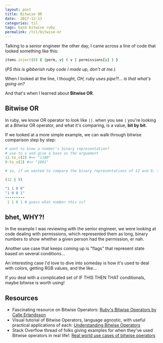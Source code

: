 ```yaml
---
layout: post
title: Bitwise OR
date:  2017-12-13
categories: til
tags: base bitwise ruby
permalink: /til/bitwise-or
---
```


Talking to a senior engineer the other day, I came across a line of code that looked something like this:

```ruby
items.inject(0) { |perm, v| ( v | permissions[i] ) }
```
(_PS this is gibberish ruby code I made up, don't at me._)

When I looked at the line, I thought, _OH, ruby uses pipe?!... is that what's going on?_

And that's when I learned about **Bitwise OR**.

## Bitwise OR

In ruby, we know OR operator to look like `||`. when you see `|` you're looking at a _Bitwise_ OR operator, and what it's comparing, is a value, **bit by bit**.

If we looked at a more simple example, we can walk through bitwise comparison step by step:
```ruby
# want to know a number's binary representation?
# use to_s and give a base as the arguement
12.to_s(2) #=> "1100"
9.to_s(2) #=> "1001"

# so, if we wanted to compare the binary representations of 12 and 9, the bitwise or operator will look at each bit (from right to left) and choose 1 if one or both bits are 1:

(12 | 9)

"1 1 0 0"
"1 0 0 1"
---------
 1 1 0 1 # guess what number this is?


```

## bhet, WHY?!

In the example I was reviewing with the senior engineer, we were looking at code dealing with permissions, which represented them as long, binary numbers to show whether a given person had the permission, er nah.

Another use case that keeps coming up is "flags" that represent
state based on several conditions...

An interesting case I'd love to dive into someday is how it's used to deal with colors, getting RGB values, and the like...

If you deal with a complicated set of IF THIS THEN THAT conditionals, maybe bitwise is worth using!

## Resources

- Fascinating resource on Bitwise Operators: [Ruby's Bitwise Operators by Calle Erlandsson](https://www.calleerlandsson.com/rubys-bitwise-operators/)
- Visual tutorial of Bitwise Operators, language agnostic, with useful practical applications of each: [Understanding Bitwise Operators](https://code.tutsplus.com/articles/understanding-bitwise-operators--active-11301)
- Stack Overflow thread of folks giving examples for when they've used Bitwise operators in real life!: [Real world use cases of bitwise operators](https://stackoverflow.com/questions/2096916/real-world-use-cases-of-bitwise-operators)